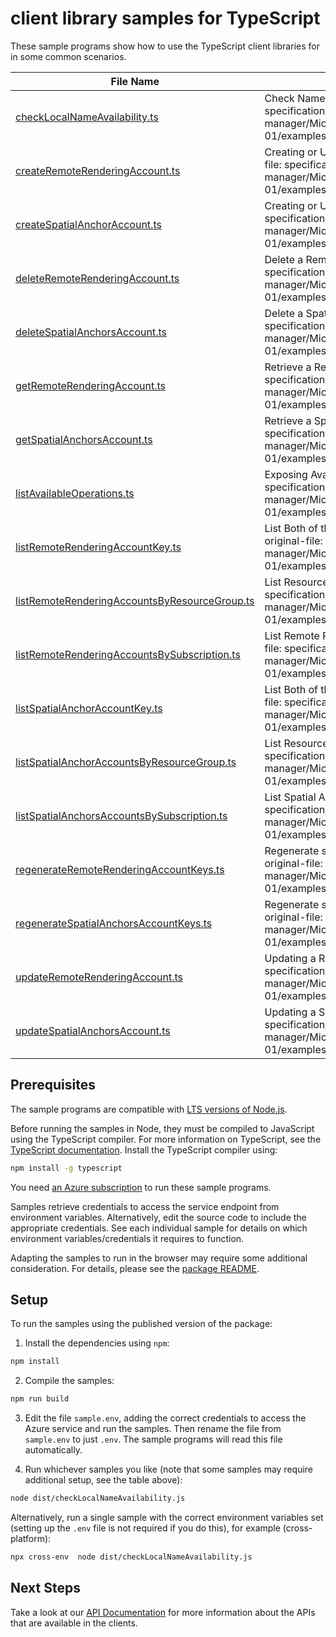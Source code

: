 # client library samples for TypeScript

These sample programs show how to use the TypeScript client libraries for in some common scenarios.

| **File Name**                                                                               | **Description**                                                                                                                                                                                                   |
| ------------------------------------------------------------------------------------------- | ----------------------------------------------------------------------------------------------------------------------------------------------------------------------------------------------------------------- |
| [checkLocalNameAvailability.ts][checklocalnameavailability]                                 | Check Name Availability for local uniqueness x-ms-original-file: specification/mixedreality/resource-manager/Microsoft.MixedReality/stable/2021-01-01/examples/proxy/CheckNameAvailabilityForLocalUniqueness.json |
| [createRemoteRenderingAccount.ts][createremoterenderingaccount]                             | Creating or Updating a Remote Rendering Account. x-ms-original-file: specification/mixedreality/resource-manager/Microsoft.MixedReality/stable/2021-01-01/examples/remote-rendering/Put.json                      |
| [createSpatialAnchorAccount.ts][createspatialanchoraccount]                                 | Creating or Updating a Spatial Anchors Account. x-ms-original-file: specification/mixedreality/resource-manager/Microsoft.MixedReality/stable/2021-01-01/examples/spatial-anchors/Put.json                        |
| [deleteRemoteRenderingAccount.ts][deleteremoterenderingaccount]                             | Delete a Remote Rendering Account. x-ms-original-file: specification/mixedreality/resource-manager/Microsoft.MixedReality/stable/2021-01-01/examples/remote-rendering/Delete.json                                 |
| [deleteSpatialAnchorsAccount.ts][deletespatialanchorsaccount]                               | Delete a Spatial Anchors Account. x-ms-original-file: specification/mixedreality/resource-manager/Microsoft.MixedReality/stable/2021-01-01/examples/spatial-anchors/Delete.json                                   |
| [getRemoteRenderingAccount.ts][getremoterenderingaccount]                                   | Retrieve a Remote Rendering Account. x-ms-original-file: specification/mixedreality/resource-manager/Microsoft.MixedReality/stable/2021-01-01/examples/remote-rendering/Get.json                                  |
| [getSpatialAnchorsAccount.ts][getspatialanchorsaccount]                                     | Retrieve a Spatial Anchors Account. x-ms-original-file: specification/mixedreality/resource-manager/Microsoft.MixedReality/stable/2021-01-01/examples/spatial-anchors/Get.json                                    |
| [listAvailableOperations.ts][listavailableoperations]                                       | Exposing Available Operations x-ms-original-file: specification/mixedreality/resource-manager/Microsoft.MixedReality/stable/2021-01-01/examples/proxy/ExposingAvailableOperations.json                            |
| [listRemoteRenderingAccountKey.ts][listremoterenderingaccountkey]                           | List Both of the 2 Keys of a Remote Rendering Account x-ms-original-file: specification/mixedreality/resource-manager/Microsoft.MixedReality/stable/2021-01-01/examples/remote-rendering/ListKeys.json            |
| [listRemoteRenderingAccountsByResourceGroup.ts][listremoterenderingaccountsbyresourcegroup] | List Resources by Resource Group x-ms-original-file: specification/mixedreality/resource-manager/Microsoft.MixedReality/stable/2021-01-01/examples/remote-rendering/GetByResourceGroup.json                       |
| [listRemoteRenderingAccountsBySubscription.ts][listremoterenderingaccountsbysubscription]   | List Remote Rendering Accounts by Subscription x-ms-original-file: specification/mixedreality/resource-manager/Microsoft.MixedReality/stable/2021-01-01/examples/remote-rendering/GetBySubscription.json          |
| [listSpatialAnchorAccountKey.ts][listspatialanchoraccountkey]                               | List Both of the 2 Keys of a Spatial Anchors Account x-ms-original-file: specification/mixedreality/resource-manager/Microsoft.MixedReality/stable/2021-01-01/examples/spatial-anchors/ListKeys.json              |
| [listSpatialAnchorAccountsByResourceGroup.ts][listspatialanchoraccountsbyresourcegroup]     | List Resources by Resource Group x-ms-original-file: specification/mixedreality/resource-manager/Microsoft.MixedReality/stable/2021-01-01/examples/spatial-anchors/GetByResourceGroup.json                        |
| [listSpatialAnchorsAccountsBySubscription.ts][listspatialanchorsaccountsbysubscription]     | List Spatial Anchors Accounts by Subscription x-ms-original-file: specification/mixedreality/resource-manager/Microsoft.MixedReality/stable/2021-01-01/examples/spatial-anchors/GetBySubscription.json            |
| [regenerateRemoteRenderingAccountKeys.ts][regenerateremoterenderingaccountkeys]             | Regenerate specified Key of a Remote Rendering Account x-ms-original-file: specification/mixedreality/resource-manager/Microsoft.MixedReality/stable/2021-01-01/examples/remote-rendering/RegenerateKey.json      |
| [regenerateSpatialAnchorsAccountKeys.ts][regeneratespatialanchorsaccountkeys]               | Regenerate specified Key of a Spatial Anchors Account x-ms-original-file: specification/mixedreality/resource-manager/Microsoft.MixedReality/stable/2021-01-01/examples/spatial-anchors/RegenerateKey.json        |
| [updateRemoteRenderingAccount.ts][updateremoterenderingaccount]                             | Updating a Remote Rendering Account x-ms-original-file: specification/mixedreality/resource-manager/Microsoft.MixedReality/stable/2021-01-01/examples/remote-rendering/Patch.json                                 |
| [updateSpatialAnchorsAccount.ts][updatespatialanchorsaccount]                               | Updating a Spatial Anchors Account x-ms-original-file: specification/mixedreality/resource-manager/Microsoft.MixedReality/stable/2021-01-01/examples/spatial-anchors/Patch.json                                   |

## Prerequisites

The sample programs are compatible with [LTS versions of Node.js](https://github.com/nodejs/release#release-schedule).

Before running the samples in Node, they must be compiled to JavaScript using the TypeScript compiler. For more information on TypeScript, see the [TypeScript documentation][typescript]. Install the TypeScript compiler using:

```bash
npm install -g typescript
```

You need [an Azure subscription][freesub] to run these sample programs.

Samples retrieve credentials to access the service endpoint from environment variables. Alternatively, edit the source code to include the appropriate credentials. See each individual sample for details on which environment variables/credentials it requires to function.

Adapting the samples to run in the browser may require some additional consideration. For details, please see the [package README][package].

## Setup

To run the samples using the published version of the package:

1. Install the dependencies using `npm`:

```bash
npm install
```

2. Compile the samples:

```bash
npm run build
```

3. Edit the file `sample.env`, adding the correct credentials to access the Azure service and run the samples. Then rename the file from `sample.env` to just `.env`. The sample programs will read this file automatically.

4. Run whichever samples you like (note that some samples may require additional setup, see the table above):

```bash
node dist/checkLocalNameAvailability.js
```

Alternatively, run a single sample with the correct environment variables set (setting up the `.env` file is not required if you do this), for example (cross-platform):

```bash
npx cross-env  node dist/checkLocalNameAvailability.js
```

## Next Steps

Take a look at our [API Documentation][apiref] for more information about the APIs that are available in the clients.

[checklocalnameavailability]: https://github.com/Azure/azure-sdk-for-js/blob/main/sdk/mixedreality/arm-mixedreality/samples/v4/typescript/src/checkLocalNameAvailability.ts
[createremoterenderingaccount]: https://github.com/Azure/azure-sdk-for-js/blob/main/sdk/mixedreality/arm-mixedreality/samples/v4/typescript/src/createRemoteRenderingAccount.ts
[createspatialanchoraccount]: https://github.com/Azure/azure-sdk-for-js/blob/main/sdk/mixedreality/arm-mixedreality/samples/v4/typescript/src/createSpatialAnchorAccount.ts
[deleteremoterenderingaccount]: https://github.com/Azure/azure-sdk-for-js/blob/main/sdk/mixedreality/arm-mixedreality/samples/v4/typescript/src/deleteRemoteRenderingAccount.ts
[deletespatialanchorsaccount]: https://github.com/Azure/azure-sdk-for-js/blob/main/sdk/mixedreality/arm-mixedreality/samples/v4/typescript/src/deleteSpatialAnchorsAccount.ts
[getremoterenderingaccount]: https://github.com/Azure/azure-sdk-for-js/blob/main/sdk/mixedreality/arm-mixedreality/samples/v4/typescript/src/getRemoteRenderingAccount.ts
[getspatialanchorsaccount]: https://github.com/Azure/azure-sdk-for-js/blob/main/sdk/mixedreality/arm-mixedreality/samples/v4/typescript/src/getSpatialAnchorsAccount.ts
[listavailableoperations]: https://github.com/Azure/azure-sdk-for-js/blob/main/sdk/mixedreality/arm-mixedreality/samples/v4/typescript/src/listAvailableOperations.ts
[listremoterenderingaccountkey]: https://github.com/Azure/azure-sdk-for-js/blob/main/sdk/mixedreality/arm-mixedreality/samples/v4/typescript/src/listRemoteRenderingAccountKey.ts
[listremoterenderingaccountsbyresourcegroup]: https://github.com/Azure/azure-sdk-for-js/blob/main/sdk/mixedreality/arm-mixedreality/samples/v4/typescript/src/listRemoteRenderingAccountsByResourceGroup.ts
[listremoterenderingaccountsbysubscription]: https://github.com/Azure/azure-sdk-for-js/blob/main/sdk/mixedreality/arm-mixedreality/samples/v4/typescript/src/listRemoteRenderingAccountsBySubscription.ts
[listspatialanchoraccountkey]: https://github.com/Azure/azure-sdk-for-js/blob/main/sdk/mixedreality/arm-mixedreality/samples/v4/typescript/src/listSpatialAnchorAccountKey.ts
[listspatialanchoraccountsbyresourcegroup]: https://github.com/Azure/azure-sdk-for-js/blob/main/sdk/mixedreality/arm-mixedreality/samples/v4/typescript/src/listSpatialAnchorAccountsByResourceGroup.ts
[listspatialanchorsaccountsbysubscription]: https://github.com/Azure/azure-sdk-for-js/blob/main/sdk/mixedreality/arm-mixedreality/samples/v4/typescript/src/listSpatialAnchorsAccountsBySubscription.ts
[regenerateremoterenderingaccountkeys]: https://github.com/Azure/azure-sdk-for-js/blob/main/sdk/mixedreality/arm-mixedreality/samples/v4/typescript/src/regenerateRemoteRenderingAccountKeys.ts
[regeneratespatialanchorsaccountkeys]: https://github.com/Azure/azure-sdk-for-js/blob/main/sdk/mixedreality/arm-mixedreality/samples/v4/typescript/src/regenerateSpatialAnchorsAccountKeys.ts
[updateremoterenderingaccount]: https://github.com/Azure/azure-sdk-for-js/blob/main/sdk/mixedreality/arm-mixedreality/samples/v4/typescript/src/updateRemoteRenderingAccount.ts
[updatespatialanchorsaccount]: https://github.com/Azure/azure-sdk-for-js/blob/main/sdk/mixedreality/arm-mixedreality/samples/v4/typescript/src/updateSpatialAnchorsAccount.ts
[apiref]: https://docs.microsoft.com/javascript/api/@azure/arm-mixedreality?view=azure-node-preview
[freesub]: https://azure.microsoft.com/free/
[package]: https://github.com/Azure/azure-sdk-for-js/tree/main/sdk/mixedreality/arm-mixedreality/README.md
[typescript]: https://www.typescriptlang.org/docs/home.html